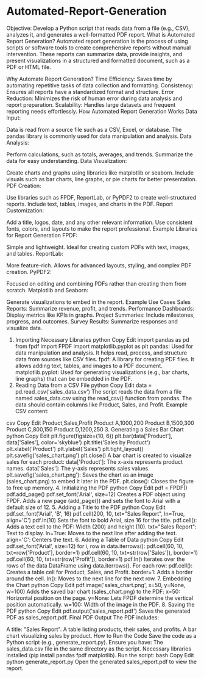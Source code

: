 # Automated-Report-Generation
Objective: Develop a Python script that reads data from a file (e.g., CSV), analyzes it, and generates a well-formatted PDF report.
What is Automated Report Generation?
Automated report generation is the process of using scripts or software tools to create comprehensive reports without manual intervention. These reports can summarize data, provide insights, and present visualizations in a structured and formatted document, such as a PDF or HTML file.

Why Automate Report Generation?
Time Efficiency: Saves time by automating repetitive tasks of data collection and formatting.
Consistency: Ensures all reports have a standardized format and structure.
Error Reduction: Minimizes the risk of human error during data analysis and report preparation.
Scalability: Handles large datasets and frequent reporting needs effortlessly.
How Automated Report Generation Works
Data Input:

Data is read from a source file such as a CSV, Excel, or database.
The pandas library is commonly used for data manipulation and analysis.
Data Analysis:

Perform calculations, such as totals, averages, and trends.
Summarize the data for easy understanding.
Data Visualization:

Create charts and graphs using libraries like matplotlib or seaborn.
Include visuals such as bar charts, line graphs, or pie charts for better presentation.
PDF Creation:

Use libraries such as FPDF, ReportLab, or PyPDF2 to create well-structured reports.
Include text, tables, images, and charts in the PDF.
Report Customization:

Add a title, logos, date, and any other relevant information.
Use consistent fonts, colors, and layouts to make the report professional.
Example Libraries for Report Generation
FPDF:

Simple and lightweight.
Ideal for creating custom PDFs with text, images, and tables.
ReportLab:

More feature-rich.
Allows for advanced layouts, styling, and complex PDF creation.
PyPDF2:

Focused on editing and combining PDFs rather than creating them from scratch.
Matplotlib and Seaborn:

Generate visualizations to embed in the report.
Example Use Cases
Sales Reports: Summarize revenue, profit, and trends.
Performance Dashboards: Display metrics like KPIs in graphs.
Project Summaries: Include milestones, progress, and outcomes.
Survey Results: Summarize responses and visualize data.

1. Importing Necessary Libraries
python
Copy
Edit
import pandas as pd
from fpdf import FPDF
import matplotlib.pyplot as plt
pandas: Used for data manipulation and analysis. It helps read, process, and structure data from sources like CSV files.
fpdf: A library for creating PDF files. It allows adding text, tables, and images to a PDF document.
matplotlib.pyplot: Used for generating visualizations (e.g., bar charts, line graphs) that can be embedded in the PDF.
2. Reading Data from a CSV File
python
Copy
Edit
data = pd.read_csv('sales_data.csv')
The script reads the data from a file named sales_data.csv using the read_csv() function from pandas.
The data should contain columns like Product, Sales, and Profit.
Example CSV content:

csv
Copy
Edit
Product,Sales,Profit
Product A,1000,200
Product B,1500,300
Product C,800,150
Product D,1200,250
3. Generating a Sales Bar Chart
python
Copy
Edit
plt.figure(figsize=(10, 6))
plt.bar(data['Product'], data['Sales'], color='skyblue')
plt.title('Sales by Product')
plt.xlabel('Product')
plt.ylabel('Sales')
plt.tight_layout()
plt.savefig('sales_chart.png')
plt.close()
A bar chart is created to visualize sales for each product:
data['Product']: The x-axis represents product names.
data['Sales']: The y-axis represents sales values.
plt.savefig('sales_chart.png'): Saves the chart as an image (sales_chart.png) to embed it later in the PDF.
plt.close(): Closes the figure to free up memory.
4. Initializing the PDF
python
Copy
Edit
pdf = FPDF()
pdf.add_page()
pdf.set_font('Arial', size=12)
Creates a PDF object using FPDF.
Adds a new page (add_page()) and sets the font to Arial with a default size of 12.
5. Adding a Title to the PDF
python
Copy
Edit
pdf.set_font('Arial', 'B', 16)
pdf.cell(200, 10, txt="Sales Report", ln=True, align='C')
pdf.ln(10)
Sets the font to bold Arial, size 16 for the title.
pdf.cell(): Adds a text cell to the PDF:
Width (200) and height (10).
txt="Sales Report": Text to display.
ln=True: Moves to the next line after adding the text.
align='C': Centers the text.
6. Adding a Table of Data
python
Copy
Edit
pdf.set_font('Arial', size=12)
for i, row in data.iterrows():
    pdf.cell(60, 10, txt=row['Product'], border=1)
    pdf.cell(60, 10, txt=str(row['Sales']), border=1)
    pdf.cell(60, 10, txt=str(row['Profit']), border=1)
    pdf.ln()
Iterates over the rows of the data DataFrame using data.iterrows().
For each row:
pdf.cell(): Creates a table cell for Product, Sales, and Profit.
border=1: Adds a border around the cell.
ln(): Moves to the next line for the next row.
7. Embedding the Chart
python
Copy
Edit
pdf.image('sales_chart.png', x=50, y=None, w=100)
Adds the saved bar chart (sales_chart.png) to the PDF:
x=50: Horizontal position on the page.
y=None: Lets FPDF determine the vertical position automatically.
w=100: Width of the image in the PDF.
8. Saving the PDF
python
Copy
Edit
pdf.output('sales_report.pdf')
Saves the generated PDF as sales_report.pdf.
Final PDF Output
The PDF includes:

A title: "Sales Report".
A table listing products, their sales, and profits.
A bar chart visualizing sales by product.
How to Run the Code
Save the code as a Python script (e.g., generate_report.py).
Ensure you have:
The sales_data.csv file in the same directory as the script.
Necessary libraries installed (pip install pandas fpdf matplotlib).
Run the script:
bash
Copy
Edit
python generate_report.py
Open the generated sales_report.pdf to view the report.

